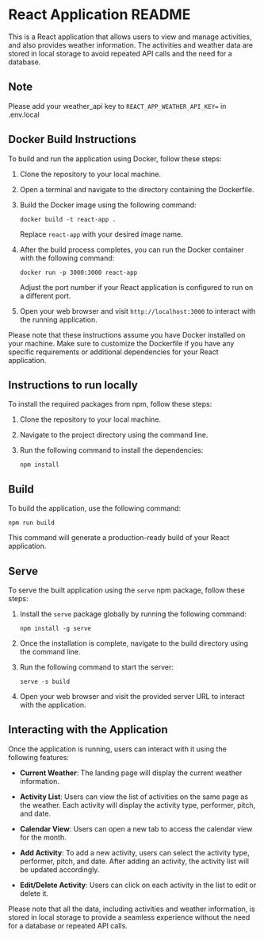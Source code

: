 # React Application README

This is a React application that allows users to view and manage activities, and also provides weather information. The activities and weather data are stored in local storage to avoid repeated API calls and the need for a database.

## Note

Please add your weather_api key to `REACT_APP_WEATHER_API_KEY=` in .env.local 

## Docker Build Instructions

To build and run the application using Docker, follow these steps:

1. Clone the repository to your local machine.

2. Open a terminal and navigate to the directory containing the Dockerfile.

3. Build the Docker image using the following command:

   ```
   docker build -t react-app .
   ```

   Replace `react-app` with your desired image name.

4. After the build process completes, you can run the Docker container with the following command:

   ```
   docker run -p 3000:3000 react-app
   ```

   Adjust the port number if your React application is configured to run on a different port.

5. Open your web browser and visit `http://localhost:3000` to interact with the running application.

Please note that these instructions assume you have Docker installed on your machine. Make sure to customize the Dockerfile if you have any specific requirements or additional dependencies for your React application.

## Instructions to run locally

To install the required packages from npm, follow these steps:

1. Clone the repository to your local machine.
2. Navigate to the project directory using the command line.
3. Run the following command to install the dependencies:

   ```
   npm install
   ```

## Build

To build the application, use the following command:

```
npm run build
```

This command will generate a production-ready build of your React application.

## Serve

To serve the built application using the `serve` npm package, follow these steps:

1. Install the `serve` package globally by running the following command:

   ```
   npm install -g serve
   ```

2. Once the installation is complete, navigate to the build directory using the command line.

3. Run the following command to start the server:

   ```
   serve -s build
   ```

4. Open your web browser and visit the provided server URL to interact with the application.

## Interacting with the Application

Once the application is running, users can interact with it using the following features:

- **Current Weather**: The landing page will display the current weather information.

- **Activity List**: Users can view the list of activities on the same page as the weather. Each activity will display the activity type, performer, pitch, and date.

- **Calendar View**: Users can open a new tab to access the calendar view for the month.

- **Add Activity**: To add a new activity, users can select the activity type, performer, pitch, and date. After adding an activity, the activity list will be updated accordingly.

- **Edit/Delete Activity**: Users can click on each activity in the list to edit or delete it.

Please note that all the data, including activities and weather information, is stored in local storage to provide a seamless experience without the need for a database or repeated API calls.
